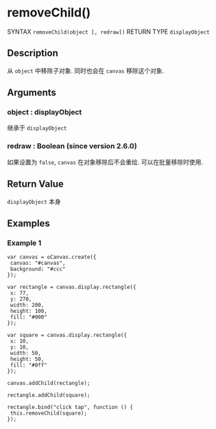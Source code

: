 # removeChild()

SYNTAX `removeChild(object [, redraw])` RETURN TYPE `displayObject`

## Description 

从 `object` 中移除子对象.
同时也会在 `canvas` 移除这个对象.

## Arguments 

### object : displayObject 

继承于 `displayObject`

### redraw : Boolean (since version 2.6.0) 

如果设置为 `false`, `canvas` 在对象移除后不会重绘.
可以在批量移除时使用.

## Return Value

`displayObject` 本身

## Examples

### Example 1

```
var canvas = oCanvas.create({
 canvas: "#canvas",
 background: "#ccc"
});

var rectangle = canvas.display.rectangle({
 x: 77,
 y: 270,
 width: 200,
 height: 100,
 fill: "#000"
});

var square = canvas.display.rectangle({
 x: 10,
 y: 10,
 width: 50,
 height: 50,
 fill: "#0ff"
});

canvas.addChild(rectangle);

rectangle.addChild(square);

rectangle.bind("click tap", function () {
 this.removeChild(square);
});
```